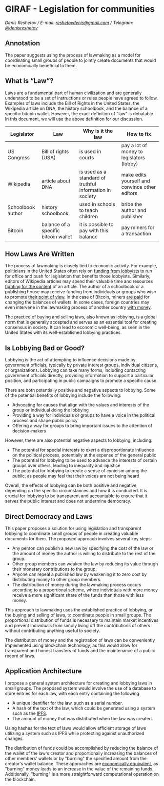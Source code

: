 # GIRAF - Legislation for communities

_Denis Reshetov / E-mail:_ [_reshetovdenis@gmail.com_](mailto:reshetovdenis@gmail.com) _/ Telegram:_ [_@denisreshetov_](https://t.me/denisreshetov)

## Annotation

The paper suggests using the process of lawmaking as a model for coordinating small groups of people to jointly create documents that would be economically beneficial to them.

## What Is “Law”?

Laws are a fundamental part of human civilization and are generally understood to be a set of instructions or rules people have agreed to follow. Examples of laws include the Bill of Rights in the United States, the Wikipedia article on DNA, the history schoolbook, and the balance of a specific bitcoin wallet. However, the exact definition of "law" is debatable. In this document, we will use the above definition for our discussion.

| Legislator | Law | Why is it the law | How to fix |
| ----------- | ----------- | ----------- | ----------- |
| US Congress | Bill of rights (USA) | is used in courts | pay a lot of money to legislators (lobby) |
| Wikipedia | article about DNA | is used as a standard of truthful information in society | make edits yourself and convince other editors |
| Schoolbook author | history schoolbook | used in schools to teach children | bribe the author and publisher |
| Bitcoin | balance of a specific bitcoin wallet | it is possible to pay with this balance | pay miners for a transaction |

## How Laws Are Written

The process of lawmaking is closely tied to economic activity. For example, politicians in the United States often rely on [funding from lobbyists](https://en.wikipedia.org/wiki/Lobbying_in_the_United_States) to run for office and push for legislation that benefits those lobbyists. Similarly, editors of Wikipedia articles may spend their valuable time and resources [fighting for the content](https://en.wikipedia.org/wiki/Wikipedia:Edit_warring) of an article. The author of a schoolbook or a publishing house may receive funding from individuals or groups who wish to promote [their point of view](https://meduza.io/feature/2019/10/21/ministerstvo-prosveschenie). In the case of Bitcoin, miners [are paid](https://bitcoin.org/bitcoin.pdf) for changing the balances of wallets. In some cases, foreign countries may even intervene in the lawmaking process of another country [with money](https://www.reuters.com/article/politicsNews/idUSN2450753720071024).

The practice of buying and selling laws, also known as lobbying, is a global norm that is generally accepted and serves as an essential tool for creating consensus in society. It can lead to economic well-being, as seen in the United States with its well-established lobbying practices.

## Is Lobbying Bad or Good?

Lobbying is the act of attempting to influence decisions made by government officials, typically by private interest groups, individual citizens, or organizations. Lobbying can take many forms, including contacting government officials directly, providing information to support a particular position, and participating in public campaigns to promote a specific cause.

There are both potentially positive and negative aspects to lobbying. Some of the potential benefits of lobbying include the following:

- Advocating for causes that align with the values and interests of the group or individual doing the lobbying
- Providing a way for individuals or groups to have a voice in the political process and shape public policy
- Offering a way for groups to bring important issues to the attention of decision-makers

However, there are also potential negative aspects to lobbying, including:

- The potential for special interests to exert a disproportionate influence on the political process, potentially at the expense of the general public
- The potential for lobbying to be used to advance the interests of certain groups over others, leading to inequality and injustice
- The potential for lobbying to create a sense of cynicism among the public, as people may feel that their voices are not being heard

Overall, the effects of lobbying can be both positive and negative, depending on the specific circumstances and how it is conducted. It is crucial for lobbying to be transparent and accountable to ensure that it serves the public interest and does not undermine democracy.

## Direct Democracy and Laws

This paper proposes a solution for using legislation and transparent lobbying to coordinate small groups of people in creating valuable documents for them. The proposed approach involves several key steps:

- Any person can publish a new law by specifying the cost of the law or the amount of money the author is willing to distribute to the rest of the group.
- Other group members can weaken the law by reducing its value through their monetary contributions to the group.
- Anyone can repeal a published law by weakening it to zero cost by distributing money to other group members.
- The distribution of money during the lawmaking process occurs according to a proportional scheme, where individuals with more money receive a more significant share of the funds than those with less money.

This approach to lawmaking uses the established practice of lobbying, or the buying and selling of laws, to coordinate people in small groups. The proportional distribution of funds is necessary to maintain market incentives and prevent individuals from simply living off the contributions of others without contributing anything useful to society.

The distribution of money and the registration of laws can be conveniently implemented using blockchain technology, as this would allow for transparent and honest transfers of funds and the maintenance of a public record of laws.

## Application Architecture

I propose a general system architecture for creating and lobbying laws in small groups. The proposed system would involve the use of a database to store entries for each law, with each entry containing the following:

- A unique identifier for the law, such as a serial number.
- A hash of the text of the law, which could be generated using a system such as the [IPFS](https://ipfs.tech/).
- The amount of money that was distributed when the law was created.

Using hashes for the text of laws would allow efficient storage of laws utilizing a system such as IPFS while protecting against unauthorized changes.

The distribution of funds could be accomplished by reducing the balance of the wallet of the law's creator and proportionally increasing the balances of other members' wallets or by "burning" the specified amount from the creator's wallet balance. These approaches are [economically equivalent](https://www.coindesk.com/learn/what-does-it-mean-to-burn-crypto/), as "burning" money leads to an increase in the value of the remaining funds. Additionally, "burning" is a more straightforward computational operation on the blockchain.